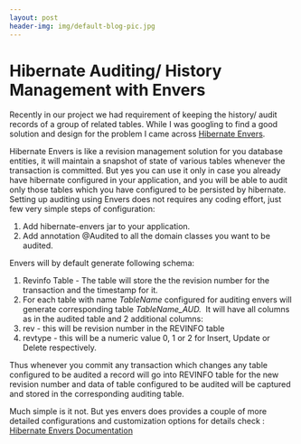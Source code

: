 ```yaml
---
layout: post
header-img: img/default-blog-pic.jpg
---
```


# Hibernate Auditing/ History Management with Envers

Recently in our project we had requirement of keeping the history/ audit records of a group of related tables. While I was googling to find a good solution and design for the problem I came across [Hibernate Envers](http://www.jboss.org/envers).

Hibernate Envers is like a revision management solution for you database entities, it will maintain a snapshot of state of various tables whenever the transaction is committed. But yes you can use it only in case you already have hibernate configured in your application, and you will be able to audit only those tables which you have configured to be persisted by hibernate. Setting up auditing using Envers does not requires any coding effort, just few very simple steps of configuration:

  1. Add hibernate-envers jar to your application.
  2. Add annotation @Audited to all the domain classes you want to be audited.

Envers will by default generate following schema:

  1. Revinfo Table - The table will store the the revision number for the transaction and the timestamp for it.
  2. For each table with name _TableName_ configured for auditing envers will generate corresponding table _TableName_AUD._  It will have all columns as in the audited table and 2 additional columns:                  
  1. rev - this will be revision number in the REVINFO table
  2. revtype - this will be a numeric value 0, 1 or 2 for Insert, Update or Delete respectively.

Thus whenever you commit any transaction which changes any table configured to be audited a record will go into REVINFO table for the new revision number and data of table configured to be audited will be captured and stored in the corresponding auditing table.

Much simple is it not. But yes envers does provides a couple of more detailed configurations and customization options for details check : [Hibernate Envers Documentation](http://docs.jboss.org/hibernate/envers/3.6/reference/en-US/html_single/)
